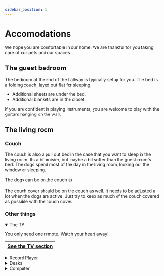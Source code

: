```yaml
---
sidebar_position: 1
---
```


# Accomodations

We hope you are comfortable in our home. We are thankful for you taking care of our pets and our spaces. 


## The guest bedroom 

The bedroom at the end of the hallway is typically setup for you. The bed is a folding couch, layed out flat for sleeping. 
- Additional sheets are under the bed. 
- Additional blankets are in the closet.

If you are confident in playing instruments, you are welcome to play with the guitars hanging on the wall.

## The living room

### Couch <i class="fa-solid fa-couch"></i>



The couch is also a pull out bed in the case that you want to sleep in the living room. Its a bit noisier, but maybe a bit softer than the guest room's bed. The dogs spend most of the day in the living room, looking out the window or sleeping.

The dogs can be on the couch :thumbsup: 

The couch cover should be on the couch as well. It needs to be adjusted a lot when the dogs are active. Just try to keep as much of the couch covered as possible with the couch cover.

### Other things 

<details open>
<summary>The TV <i class="fa-solid fa-tv"></i></summary>

You only need one remote. Watch your heart away!

|[See the TV section](/docs/human-care/technology#TV)|
|---|

</details>

<details>
<summary>Record Player <i class="fa-solid fa-record-vinyl"></i></summary>

The record player should have some record in it right now. To listen to a record, the TV must be off. Just press the `play` button and it will work. Other records are available in the cabinet door nearby. The Selena record has a scratch that causes it to skip a bit sometimes. The other records are all functional.
    Please use the buttons to operate the player if you aren't used to using a record player already.
</details>

<details>
<summary>Desks</summary>

Feel free to make space on the desks for you own activities. The desktop keyboard can be pushed back for a good amount of space for a laptop. You might even find some loose cables that would allow you to utilize the additional monitors at the desk, which is ok to do.
</details>

<details>
<summary>Computer <i class="fa-solid fa-computer"></i></summary>

Please don't use the computers at our desks. They are password protected anyway.
</details>